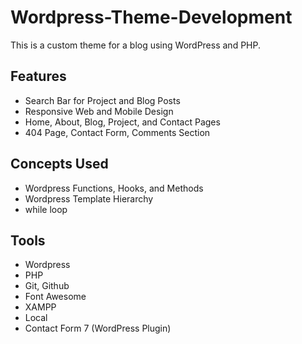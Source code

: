 # Wordpress-Theme-Development

This is a custom theme for a blog using WordPress and PHP.

## Features

- Search Bar for Project and Blog Posts
- Responsive Web and Mobile Design
- Home, About, Blog, Project, and Contact Pages
- 404 Page, Contact Form, Comments Section

## Concepts Used

- Wordpress Functions, Hooks, and Methods
- Wordpress Template Hierarchy
- while loop

## Tools

- Wordpress
- PHP
- Git, Github
- Font Awesome
- XAMPP
- Local
- Contact Form 7 (WordPress Plugin)
